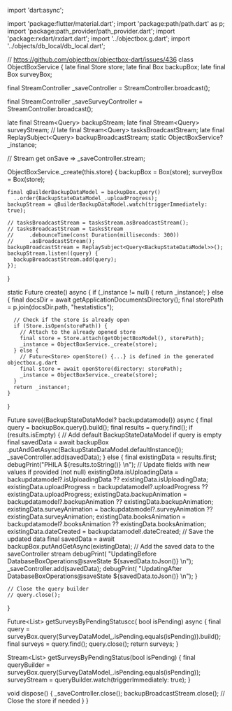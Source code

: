 import 'dart:async';

import 'package:flutter/material.dart';
import 'package:path/path.dart' as p;
import 'package:path_provider/path_provider.dart';
import 'package:rxdart/rxdart.dart';
import '../objectbox.g.dart';
import '../objects/db_local/db_local.dart';

// https://github.com/objectbox/objectbox-dart/issues/436
class ObjectBoxService {
  late final Store store;
  late final Box<BackupStateDataModel> backupBox;
  late final Box<SurveyDataModel> surveyBox;

  final StreamController<BackupStateDataModel> _saveController =
      StreamController<BackupStateDataModel>.broadcast();

  final StreamController<SurveyDataModel> _saveSurveyController =
      StreamController<SurveyDataModel>.broadcast();

  late final Stream<Query<BackupStateDataModel>> backupStream;
  late final Stream<Query<SurveyDataModel>> surveyStream;
  // late final Stream<Query<BackupStateDataModel>> tasksBroadcastStream;
  late final ReplaySubject<Query<BackupStateDataModel>> backupBroadcastStream;
  static ObjectBoxService? _instance;

  // Stream<BackupStateDataModel> get onSave => _saveController.stream;

  ObjectBoxService._create(this.store) {
    backupBox = Box<BackupStateDataModel>(store);
    surveyBox = Box<SurveyDataModel>(store);

    final qBuilderBackupDataModel = backupBox.query()
      ..order(BackupStateDataModel_.uploadProgress);
    backupStream = qBuilderBackupDataModel.watch(triggerImmediately: true);

    // tasksBroadcastStream = tasksStream.asBroadcastStream();
    // tasksBroadcastStream = tasksStream
    //     .debounceTime(const Duration(milliseconds: 300))
    //     .asBroadcastStream();
    backupBroadcastStream = ReplaySubject<Query<BackupStateDataModel>>();
    backupStream.listen((query) {
      backupBroadcastStream.add(query);
    });
  }

  static Future<ObjectBoxService> create() async {
    if (_instance != null) {
      return _instance!;
    } else {
      final docsDir = await getApplicationDocumentsDirectory();
      final storePath = p.join(docsDir.path, "hestatistics");

      // Check if the store is already open
      if (Store.isOpen(storePath)) {
        // Attach to the already opened store
        final store = Store.attach(getObjectBoxModel(), storePath);
        _instance = ObjectBoxService._create(store);
      } else {
        // Future<Store> openStore() {...} is defined in the generated objectbox.g.dart
        final store = await openStore(directory: storePath);
        _instance = ObjectBoxService._create(store);
      }
      return _instance!;
    }
  }

  Future<void> save({BackupStateDataModel? backupdatamodel}) async {
    final query = backupBox.query().build();
    final results = query.find();
    if (results.isEmpty) {
      // Add default BackupStateDataModel if query is empty
      final savedData = await backupBox
          .putAndGetAsync(BackupStateDataModel.defaultInstance());
      _saveController.add(savedData);
    } else {
      final existingData = results.first;
      debugPrint("PHILA ${results.toString()} \n");
      // Update fields with new values if provided (not null)
      existingData.isUploadingData =
          backupdatamodel?.isUploadingData ?? existingData.isUploadingData;
      existingData.uploadProgress =
          backupdatamodel?.uploadProgress ?? existingData.uploadProgress;
      existingData.backupAnimation =
          backupdatamodel?.backupAnimation ?? existingData.backupAnimation;
      existingData.surveyAnimation =
          backupdatamodel?.surveyAnimation ?? existingData.surveyAnimation;
      existingData.booksAnimation =
          backupdatamodel?.booksAnimation ?? existingData.booksAnimation;
      existingData.dateCreated = backupdatamodel!.dateCreated;
      // Save the updated data
      final savedData = await backupBox.putAndGetAsync(existingData);
      // Add the saved data to the saveController stream
      debugPrint(
          "UpdatingBefore DatabaseBoxOperations@saveState ${savedData.toJson()} \n");
      _saveController.add(savedData);
      debugPrint(
          "UpdatingAfter DatabaseBoxOperations@saveState ${savedData.toJson()} \n");
    }

    // Close the query builder
    // query.close();
  }

  Future<List<SurveyDataModel>> getSurveysByPendingStatuscc(
      bool isPending) async {
    final query =
        surveyBox.query(SurveyDataModel_.isPending.equals(isPending)).build();
    final surveys = query.find();
    query.close();
    return surveys;
  }

  Stream<List<SurveyDataModel>> getSurveysByPendingStatus(bool isPending) {
    final queryBuilder =
        surveyBox.query(SurveyDataModel_.isPending.equals(isPending));
    surveyStream = queryBuilder.watch(triggerImmediately: true);
  }

  void dispose() {
    _saveController.close();
    backupBroadcastStream.close();
    // Close the store if needed
  }
}
